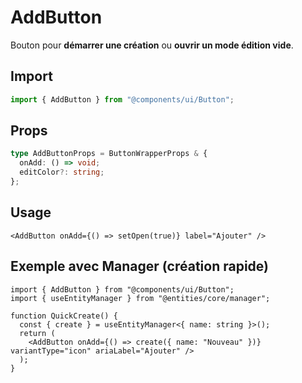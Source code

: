 # AddButton

Bouton pour **démarrer une création** ou **ouvrir un mode édition vide**.

## Import
```ts
import { AddButton } from "@components/ui/Button";
```

## Props
```ts
type AddButtonProps = ButtonWrapperProps & {
  onAdd: () => void;
  editColor?: string;
};
```

## Usage
```tsx
<AddButton onAdd={() => setOpen(true)} label="Ajouter" />
```

## Exemple avec Manager (création rapide)
```tsx
import { AddButton } from "@components/ui/Button";
import { useEntityManager } from "@entities/core/manager";

function QuickCreate() {
  const { create } = useEntityManager<{ name: string }>();
  return (
    <AddButton onAdd={() => create({ name: "Nouveau" })} variantType="icon" ariaLabel="Ajouter" />
  );
}
```
